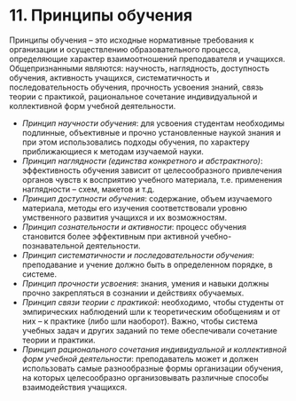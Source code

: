 # 11. Принципы обучения

Принципы обучения – это исходные нормативные требования к организации и осуществлению образовательного процесса, определяющие характер взаимоотношений преподавателя и учащихся.  
Общепризнанными являются: научность, наглядность, доступность обучения, активность учащихся, систематичность и последовательность обучения, прочность усвоения знаний, связь теории с практикой, рациональное сочетание индивидуальной и коллективной форм учебной деятельности.

- _Принцип научности обучения_: для усвоения студентам необходимы подлинные, объективные и прочно установленные наукой знания и при этом использовались подходы обучения, по характеру приближающиеся к методам изучаемой науки.
- _Принцип наглядности (единства конкретного и абстрактного)_: эффективность обучения зависит от целесообразного привлечения органов чувств к восприятию учебного материала, т.е. применения наглядности – схем, макетов и т.д. 
- _Принцип доступности обучения_: содержание, объем изучаемого материала, методы его изучения соответствовали уровню умственного развития учащихся и их возможностям.
- _Принцип сознательности и активности_: процесс обучения становится более эффективным при активной учебно-познавательной деятельности.
- _Принцип систематичности и последовательности обучения_: преподавание и учение должно быть в определенном порядке, в системе. 
- _Принцип прочности усвоения_: знания, умения и навыки должны прочно закрепляться в сознании и действиях обучаемых.
- _Принцип связи теории с практикой_: необходимо, чтобы студенты от эмпирических наблюдений шли к теоретическим обобщениям и от них – к практике (либо шли наоборот). Важно, чтобы система учебных задач и других заданий по теме обеспечивали сочетание теории и практики.
- _Принцип рационального сочетания индивидуальной и коллективной форм учебной деятельности_: преподаватель может и должен использовать самые разнообразные формы организации обучения, на которых целесообразно организовывать различные способы взаимодействия учащихся.